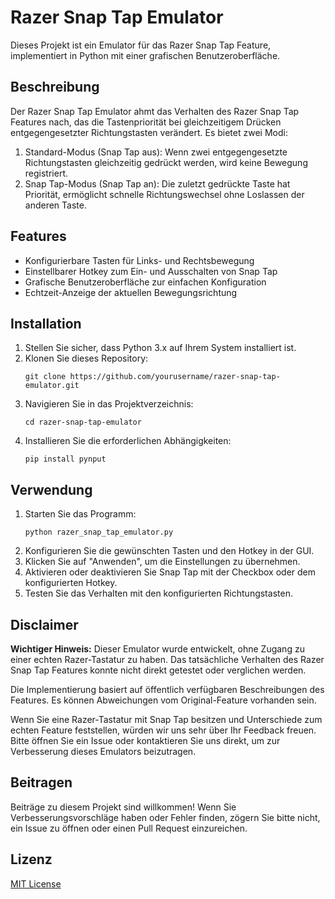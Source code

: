 # Razer Snap Tap Emulator

Dieses Projekt ist ein Emulator für das Razer Snap Tap Feature, implementiert in Python mit einer grafischen Benutzeroberfläche.

## Beschreibung

Der Razer Snap Tap Emulator ahmt das Verhalten des Razer Snap Tap Features nach, das die Tastenpriorität bei gleichzeitigem Drücken entgegengesetzter Richtungstasten verändert. Es bietet zwei Modi:

1. Standard-Modus (Snap Tap aus): Wenn zwei entgegengesetzte Richtungstasten gleichzeitig gedrückt werden, wird keine Bewegung registriert.
2. Snap Tap-Modus (Snap Tap an): Die zuletzt gedrückte Taste hat Priorität, ermöglicht schnelle Richtungswechsel ohne Loslassen der anderen Taste.

## Features

- Konfigurierbare Tasten für Links- und Rechtsbewegung
- Einstellbarer Hotkey zum Ein- und Ausschalten von Snap Tap
- Grafische Benutzeroberfläche zur einfachen Konfiguration
- Echtzeit-Anzeige der aktuellen Bewegungsrichtung

## Installation

1. Stellen Sie sicher, dass Python 3.x auf Ihrem System installiert ist.
2. Klonen Sie dieses Repository:
   ```
   git clone https://github.com/yourusername/razer-snap-tap-emulator.git
   ```
3. Navigieren Sie in das Projektverzeichnis:
   ```
   cd razer-snap-tap-emulator
   ```
4. Installieren Sie die erforderlichen Abhängigkeiten:
   ```
   pip install pynput
   ```

## Verwendung

1. Starten Sie das Programm:
   ```
   python razer_snap_tap_emulator.py
   ```
2. Konfigurieren Sie die gewünschten Tasten und den Hotkey in der GUI.
3. Klicken Sie auf "Anwenden", um die Einstellungen zu übernehmen.
4. Aktivieren oder deaktivieren Sie Snap Tap mit der Checkbox oder dem konfigurierten Hotkey.
5. Testen Sie das Verhalten mit den konfigurierten Richtungstasten.

## Disclaimer

**Wichtiger Hinweis:** Dieser Emulator wurde entwickelt, ohne Zugang zu einer echten Razer-Tastatur zu haben. Das tatsächliche Verhalten des Razer Snap Tap Features konnte nicht direkt getestet oder verglichen werden. 

Die Implementierung basiert auf öffentlich verfügbaren Beschreibungen des Features. Es können Abweichungen vom Original-Feature vorhanden sein.

Wenn Sie eine Razer-Tastatur mit Snap Tap besitzen und Unterschiede zum echten Feature feststellen, würden wir uns sehr über Ihr Feedback freuen. Bitte öffnen Sie ein Issue oder kontaktieren Sie uns direkt, um zur Verbesserung dieses Emulators beizutragen.

## Beitragen

Beiträge zu diesem Projekt sind willkommen! Wenn Sie Verbesserungsvorschläge haben oder Fehler finden, zögern Sie bitte nicht, ein Issue zu öffnen oder einen Pull Request einzureichen.

## Lizenz

[MIT License](LICENSE)
